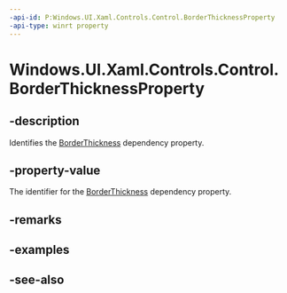 ```yaml
---
-api-id: P:Windows.UI.Xaml.Controls.Control.BorderThicknessProperty
-api-type: winrt property
---
```


<!-- Property syntax
public Windows.UI.Xaml.DependencyProperty BorderThicknessProperty { get; }
-->

# Windows.UI.Xaml.Controls.Control.BorderThicknessProperty

## -description
Identifies the [BorderThickness](control_borderthickness.md) dependency property.



## -property-value
The identifier for the [BorderThickness](control_borderthickness.md) dependency property.

## -remarks

## -examples

## -see-also
